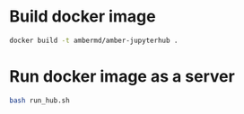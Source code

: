 # Build docker image

```bash
docker build -t ambermd/amber-jupyterhub .
```

# Run docker image as a server

```bash
bash run_hub.sh
```
